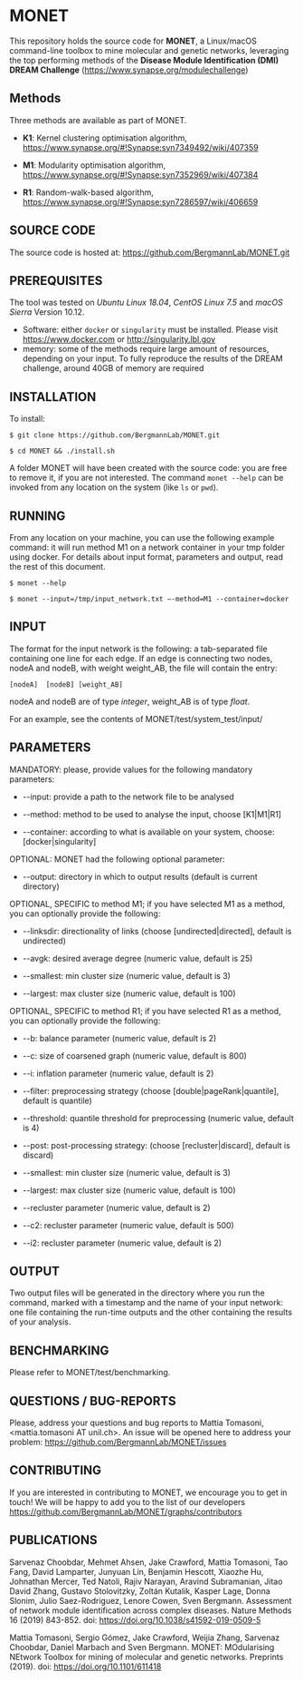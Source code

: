 # MONET

This repository holds the source code for **MONET**, a Linux/macOS command-line toolbox to mine molecular and genetic networks, leveraging the top performing methods of the **Disease Module Identification (DMI) DREAM Challenge** (https://www.synapse.org/modulechallenge)

## Methods

Three methods are available as part of MONET. 

* **K1**: Kernel clustering optimisation algorithm, https://www.synapse.org/#!Synapse:syn7349492/wiki/407359

* **M1**: Modularity optimisation algorithm, https://www.synapse.org/#!Synapse:syn7352969/wiki/407384

* **R1**: Random-walk-based algorithm, https://www.synapse.org/#!Synapse:syn7286597/wiki/406659


## SOURCE CODE

The source code is hosted at: https://github.com/BergmannLab/MONET.git

## PREREQUISITES

The tool was tested on *Ubuntu Linux 18.04*, *CentOS Linux 7.5* and *macOS Sierra* Version 10.12.

* Software: either ```docker``` or ```singularity``` must be installed. Please visit https://www.docker.com or http://singularity.lbl.gov
* memory: some of the methods require large amount of resources, depending on your input. To fully reproduce the results of the DREAM challenge, around 40GB of memory are required

## INSTALLATION

To install: 

```$ git clone https://github.com/BergmannLab/MONET.git```

```$ cd MONET && ./install.sh```

A folder MONET will have been created with the source code: you are free to remove it, if you are not interested. The command ```monet --help``` can be invoked from any location on the system (like ```ls``` or ```pwd```).

## RUNNING

From any location on your machine, you can use the following example command: it will run method M1 on a network container in your tmp folder using docker. For details about input format, parameters and output, read the rest of this document.

```$ monet --help```

```$ monet --input=/tmp/input_network.txt —-method=M1 --container=docker```

## INPUT

The format for the input network is the following: a tab-separated file containing one line for each edge. If an edge is connecting two nodes, nodeA and nodeB, with weight weight_AB, the file will contain the entry:

```[nodeA]	[nodeB]	[weight_AB]```

nodeA and nodeB are of type *integer*, weight_AB is of type *float*.

For an example, see the contents of MONET/test/system_test/input/


## PARAMETERS

MANDATORY: please, provide values for the following mandatory parameters:

* --input: provide a path to the network file to be analysed

* --method: method to be used to analyse the input, choose [K1|M1|R1]

* --container: according to what is available on your system, choose: [docker|singularity]

OPTIONAL: MONET had the following optional parameter:

* --output: directory in which to output results (default is current directory)

OPTIONAL, SPECIFIC to method M1; if you have selected M1 as a method, you can optionally provide the following: 

* --linksdir: directionality of links (choose [undirected|directed], default is undirected)

* --avgk: desired average degree (numeric value, default is 25)

* --smallest: min cluster size (numeric value, default is 3)

* --largest: max cluster size (numeric value, default is 100)

OPTIONAL, SPECIFIC to method R1; if you have selected R1 as a method, you can optionally provide the following: 

* --b: balance parameter (numeric value, default is 2)

* --c: size of coarsened graph (numeric value, default is 800)

* --i: inflation parameter (numeric value, default is 2)

* --filter: preprocessing strategy (choose [double|pageRank|quantile], default is quantile)

* --threshold: quantile threshold for preprocessing (numeric value, default is 4)

* --post: post-processing strategy: (choose [recluster|discard], default is discard)

* --smallest: min cluster size (numeric value, default is 3)

* --largest: max cluster size (numeric value, default is 100)

* --recluster parameter (numeric value, default is 2)

* --c2: recluster parameter (numeric value, default is 500)

* --i2: recluster parameter (numeric value, default is 2)


## OUTPUT

Two output files will be generated in the directory where you run the command, marked with a timestamp and the name of your input network: one file containing the run-time outputs and the other containing the results of your analysis.

## BENCHMARKING

Please refer to MONET/test/benchmarking.

## QUESTIONS / BUG-REPORTS

Please, address your questions and bug reports to Mattia Tomasoni, <mattia.tomasoni AT unil.ch>. An issue will be opened here to address your problem: https://github.com/BergmannLab/MONET/issues

## CONTRIBUTING

If you are interested in contributing to MONET, we encourage you to get in touch! We will be happy to add you to the list of our developers https://github.com/BergmannLab/MONET/graphs/contributors

## PUBLICATIONS

Sarvenaz Choobdar, Mehmet Ahsen, Jake Crawford, Mattia Tomasoni, Tao Fang, David Lamparter, Junyuan Lin, Benjamin Hescott, Xiaozhe Hu, Johnathan Mercer, Ted Natoli, Rajiv Narayan, Aravind Subramanian, Jitao David Zhang, Gustavo Stolovitzky, Zoltán Kutalik, Kasper Lage, Donna Slonim, Julio Saez-Rodriguez, Lenore Cowen, Sven Bergmann. Assessment of network module identification across complex diseases. Nature Methods 16 (2019) 843-852. doi: https://doi.org/10.1038/s41592-019-0509-5

Mattia Tomasoni, Sergio Gómez, Jake Crawford, Weijia Zhang, Sarvenaz Choobdar, Daniel Marbach and Sven Bergmann. MONET: MOdularising NEtwork Toolbox for mining of molecular and genetic networks. Preprints (2019). doi: https://doi.org/10.1101/611418



